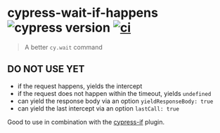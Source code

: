 # cypress-wait-if-happens ![cypress version](https://img.shields.io/badge/cypress-10.7.0-brightgreen) [![ci](https://github.com/bahmutov/cypress-wait-if-happens/actions/workflows/ci.yml/badge.svg?branch=main)](https://github.com/bahmutov/cypress-wait-if-happens/actions/workflows/ci.yml)

> A better `cy.wait` command

## DO NOT USE YET

- if the request happens, yields the intercept
- if the request does not happen within the timeout, yields `undefined`
- can yield the response body via an option `yieldResponseBody: true`
- can yield the last intercept via an option `lastCall: true`

Good to use in combination with the [cypress-if](https://github.com/bahmutov/cypress-if) plugin.
